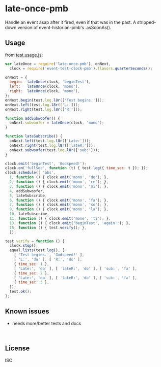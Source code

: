 ﻿
<!--#echo json="package.json" key="name" underline="=" -->
late-once-pmb
=============
<!--/#echo -->

<!--#echo json="package.json" key="description" -->
Handle an event asap after it fired, even if that was in the past. A
stripped-down version of event-historian-pmb&#39;s .asSoonAs().
<!--/#echo -->



Usage
-----

from [test.usage.js](test.usage.js):

<!--#include file="test.usage.js" start="  //#u" stop="  //#r"
  outdent="  " code="javascript" -->
<!--#verbatim lncnt="54" -->
```javascript
var lateOnce = require('late-once-pmb'), onNext,
  clock = require('event-test-clock-pmb').flavors.quarterSeconds();

onNext = {
  begin:  lateOnce(clock, 'beginTest'),
  left:   lateOnce(clock, 'mono'),
  right:  lateOnce(clock, 'mono'),
};
onNext.begin(test.log.l8r(['Test begins.']));
onNext.left(test.log.l8r(['L:']));
onNext.right(test.log.l8r(['R:']));

function addSubwoofer() {
  onNext.subwoofer = lateOnce(clock, 'mono');
}

function lateSubscribe() {
  onNext.left(test.log.l8r(['Late:']));
  onNext.right(test.log.l8r(['lateR:']));
  onNext.subwoofer(test.log.l8r(['sub:']));
}

clock.emit('beginTest', 'Godspeed!');
clock.on('fullSec', function (t) { test.log({ time_sec: t }); });
clock.schedule([ 'abs',
  1, function () { clock.emit('mono', 'do'); },
  2, function () { clock.emit('mono', 're'); },
  3, function () { clock.emit('mono', 'mi'); },
  4, addSubwoofer,
  5, lateSubscribe,
  6, function () { clock.emit('mono', 'fa'); },
  7, function () { clock.emit('mono', 'so'); },
  9, function () { clock.emit('mono', 'la'); },
  10, lateSubscribe,
  11, function () { clock.emit('mono', 'ti'); },
  13, function () { clock.emit('beginTest', 'again!'); },
  15, function () { test.verify(); },
  ]);

test.verify = function () {
  clock.stop();
  equal.lists(test.log(), [
    [ 'Test begins.', 'Godspeed!' ],
    [ 'L:', 'do' ], [ 'R:', 'do' ],
    { time_sec: 1 },
    [ 'Late:', 'do' ], [ 'lateR:', 'do' ], [ 'sub:', 'fa' ],
    { time_sec: 2 },
    [ 'Late:', 'do' ], [ 'lateR:', 'do' ], [ 'sub:', 'fa' ],
    { time_sec: 3 },
  ]);
  test.ok();
};
```
<!--/include-->





<!--#toc stop="scan" -->



Known issues
------------

* needs more/better tests and docs




&nbsp;


License
-------
<!--#echo json="package.json" key=".license" -->
ISC
<!--/#echo -->
